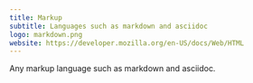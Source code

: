 ```yaml
---
title: Markup
subtitle: Languages such as markdown and asciidoc
logo: markdown.png
website: https://developer.mozilla.org/en-US/docs/Web/HTML
---
```


Any markup language such as markdown and asciidoc. 